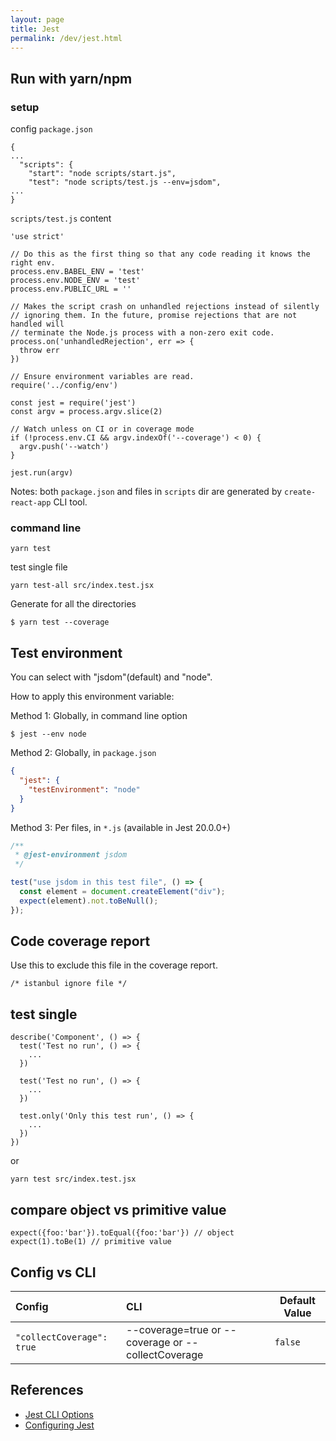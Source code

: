```yaml
---
layout: page
title: Jest
permalink: /dev/jest.html
---
```


## Run with yarn/npm

### setup

config `package.json`

```
{
...
  "scripts": {
    "start": "node scripts/start.js",
    "test": "node scripts/test.js --env=jsdom",
...
}
```

`scripts/test.js` content

```
'use strict'

// Do this as the first thing so that any code reading it knows the right env.
process.env.BABEL_ENV = 'test'
process.env.NODE_ENV = 'test'
process.env.PUBLIC_URL = ''

// Makes the script crash on unhandled rejections instead of silently
// ignoring them. In the future, promise rejections that are not handled will
// terminate the Node.js process with a non-zero exit code.
process.on('unhandledRejection', err => {
  throw err
})

// Ensure environment variables are read.
require('../config/env')

const jest = require('jest')
const argv = process.argv.slice(2)

// Watch unless on CI or in coverage mode
if (!process.env.CI && argv.indexOf('--coverage') < 0) {
  argv.push('--watch')
}

jest.run(argv)
```

Notes: both `package.json` and files in `scripts` dir are generated by `create-react-app` CLI tool.

### command line

```
yarn test
```

test single file

```
yarn test-all src/index.test.jsx
```

Generate for all the directories

```
$ yarn test --coverage
```

## Test environment

You can select with "jsdom"(default) and "node".

How to apply this environment variable:

Method 1: Globally, in command line option

```
$ jest --env node
```

Method 2: Globally, in `package.json`

```json
{
  "jest": {
    "testEnvironment": "node"
  }
}
```

Method 3: Per files, in `*.js` (available in Jest 20.0.0+)

```js
/**
 * @jest-environment jsdom
 */

test("use jsdom in this test file", () => {
  const element = document.createElement("div");
  expect(element).not.toBeNull();
});
```

## Code coverage report

Use this to exclude this file in the coverage report.

```
/* istanbul ignore file */
```

## test single

```
describe('Component', () => {
  test('Test no run', () => {
    ...
  })

  test('Test no run', () => {
    ...
  })

  test.only('Only this test run', () => {
    ...
  })
})
```

or

```
yarn test src/index.test.jsx
```

## compare object vs primitive value

```
expect({foo:'bar'}).toEqual({foo:'bar'}) // object
expect(1).toBe(1) // primitive value
```

## Config vs CLI

| Config                    | CLI                                                | Default Value |
| :------------------------ | :------------------------------------------------- | ------------- |
| `"collectCoverage": true` | --coverage=true or --coverage or --collectCoverage | `false`       |

## References

- [Jest CLI Options](https://jestjs.io/docs/en/cli.html#--coverageboolean)
- [Configuring Jest](https://jestjs.io/docs/en/configuration.html)
